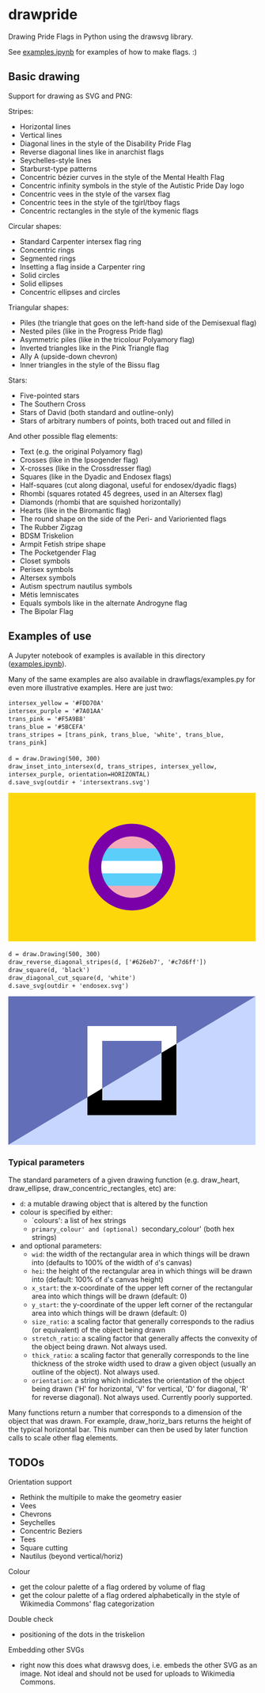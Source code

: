 # drawpride

Drawing Pride Flags in Python using the drawsvg library.

See [examples.ipynb](https://github.com/intervexual/drawpride/blob/main/examples.ipynb) for examples of how to make flags. :)

## Basic drawing
Support for drawing as SVG and PNG:

Stripes:
* Horizontal lines
* Vertical lines
* Diagonal lines in the style of the Disability Pride Flag
* Reverse diagonal lines like in anarchist flags
* Seychelles-style lines
* Starburst-type patterns
* Concentric bézier curves in the style of the Mental Health Flag
* Concentric infinity symbols in the style of the Autistic Pride Day logo
* Concentric vees in the style of the varsex flag
* Concentric tees in the style of the tgirl/tboy flags
* Concentric rectangles in the style of the kymenic flags

Circular shapes:
* Standard Carpenter intersex flag ring
* Concentric rings
* Segmented rings
* Insetting a flag inside a Carpenter ring
* Solid circles
* Solid ellipses
* Concentric ellipses and circles

Triangular shapes:
* Piles (the triangle that goes on the left-hand side of the Demisexual flag)
* Nested piles (like in the Progress Pride flag)
* Asymmetric piles (like in the tricolour Polyamory flag)
* Inverted triangles like in the Pink Triangle flag
* Ally A (upside-down chevron)
* Inner triangles in the style of the Bissu flag

Stars:
* Five-pointed stars
* The Southern Cross
* Stars of David (both standard and outline-only)
* Stars of arbitrary numbers of points, both traced out and filled in

And other possible flag elements:
* Text (e.g. the original Polyamory flag)
* Crosses (like in the Ipsogender flag)
* X-crosses (like in the Crossdresser flag)
* Squares (like in the Dyadic and Endosex flags)
* Half-squares (cut along diagonal, useful for endosex/dyadic flags)
* Rhombi (squares rotated 45 degrees, used in an Altersex flag)
* Diamonds (rhombi that are squished horizontally)
* Hearts (like in the Biromantic flag)
* The round shape on the side of the Peri- and Varioriented flags
* The Rubber Zigzag
* BDSM Triskelion
* Armpit Fetish stripe shape
* The Pocketgender Flag
* Closet symbols
* Perisex symbols
* Altersex symbols
* Autism spectrum nautilus symbols
* Métis lemniscates
* Equals symbols like in the alternate Androgyne flag
* The Bipolar Flag

## Examples of use
A Jupyter notebook of examples is available in this directory ([examples.ipynb](https://github.com/intervexual/drawpride/blob/main/examples.ipynb)).

Many of the same examples are also available in drawflags/examples.py for even more illustrative examples. Here are just two:
```
intersex_yellow = '#FDD70A'
intersex_purple = '#7A01AA'
trans_pink = '#F5A9B8'
trans_blue = '#5BCEFA'
trans_stripes = [trans_pink, trans_blue, 'white', trans_blue, trans_pink]

d = draw.Drawing(500, 300)
draw_inset_into_intersex(d, trans_stripes, intersex_yellow, intersex_purple, orientation=HORIZONTAL)
d.save_svg(outdir + 'intersextrans.svg')
```

![Intersex-Trans](output/examples/png/trans_intersex.png)

```
d = draw.Drawing(500, 300)
draw_reverse_diagonal_stripes(d, ['#626eb7', '#c7d6ff'])
draw_square(d, 'black')
draw_diagonal_cut_square(d, 'white')
d.save_svg(outdir + 'endosex.svg')
```

![Endosex](output/examples/png/endosex.png)

### Typical parameters
The standard parameters of a given drawing function (e.g. draw_heart, draw_ellipse, draw_concentric_rectangles, etc) are:
- `d`: a mutable drawing object that is altered by the function
- colour is specified by either:
  - `colours': a list of hex strings
  - `primary_colour' and (optional) `secondary_colour' (both hex strings)
- and optional parameters:
  - `wid`: the width of the rectangular area in which things will be drawn into (defaults to 100% of the width of `d`'s canvas)
  - `hei`: the height of the rectangular area in which things will be drawn into (default: 100% of `d`'s canvas height)
  - `x_start`: the x-coordinate of the upper left corner of the rectangular area into which things will be drawn (default: 0)
  - `y_start`: the y-coordinate of the upper left corner of the rectangular area into which things will be drawn (default: 0)
  - `size_ratio`: a scaling factor that generally corresponds to the radius (or equivalent) of the object being drawn
  - `stretch_ratio`: a scaling factor that generally affects the convexity of the object being drawn. Not always used.
  - `thick_ratio`: a scaling factor that generally corresponds to the line thickness of the stroke width used to draw a given object (usually an outline of the object). Not always used.
  - `orientation`: a string which indicates the orientation of the object being drawn ('H' for horizontal, 'V' for vertical, 'D' for diagonal, 'R' for reverse diagonal). Not always used. Currently poorly supported.

Many functions return a number that corresponds to a dimension of the object that was drawn. For example, draw_horiz_bars returns
the height of the typical horizontal bar. This number can then be used by later function calls to scale other flag elements.


## TODOs
Orientation support
- Rethink the multipile to make the geometry easier
- Vees
- Chevrons
- Seychelles
- Concentric Beziers
- Tees
- Square cutting
- Nautilus (beyond vertical/horiz)

Colour
- get the colour palette of a flag ordered by volume of flag
- get the colour palette of a flag ordered alphabetically in the style of Wikimedia Commons' flag categorization

Double check
- positioning of the dots in the triskelion

Embedding other SVGs
- right now this does what drawsvg does, i.e. embeds the other SVG as an image. Not ideal and should not be used for uploads to Wikimedia Commons.